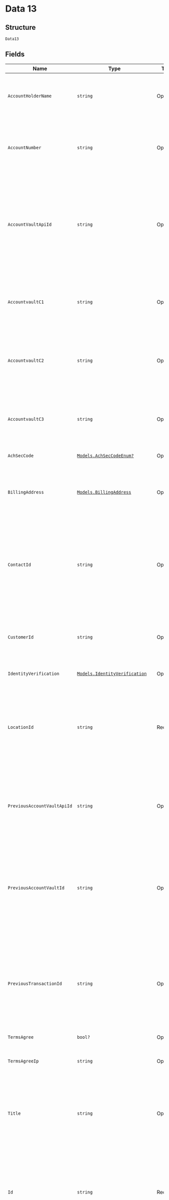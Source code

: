 
# Data 13

## Structure

`Data13`

## Fields

| Name | Type | Tags | Description |
|  --- | --- | --- | --- |
| `AccountHolderName` | `string` | Optional | Account holder name<br>**Constraints**: *Minimum Length*: `1`, *Maximum Length*: `32` |
| `AccountNumber` | `string` | Optional | Account number<br>**Constraints**: *Minimum Length*: `4`, *Maximum Length*: `19`, *Pattern*: `^[\d]+$` |
| `AccountVaultApiId` | `string` | Optional | This field can be used to correlate Account Vaults in our system to data within an outside software integration<br>**Constraints**: *Minimum Length*: `1`, *Maximum Length*: `36` |
| `AccountvaultC1` | `string` | Optional | Custom field 1 for API users to store custom data<br>**Constraints**: *Minimum Length*: `1`, *Maximum Length*: `128` |
| `AccountvaultC2` | `string` | Optional | Custom field 2 for API users to store custom data<br>**Constraints**: *Minimum Length*: `1`, *Maximum Length*: `128` |
| `AccountvaultC3` | `string` | Optional | Custom field 3 for API users to store custom data<br>**Constraints**: *Minimum Length*: `1`, *Maximum Length*: `128` |
| `AchSecCode` | [`Models.AchSecCodeEnum?`](../../doc/models/ach-sec-code-enum.md) | Optional | SEC code for the account |
| `BillingAddress` | [`Models.BillingAddress`](../../doc/models/billing-address.md) | Optional | The Street portion of the address associated with the Credit Card (CC) or Bank Account (ACH). |
| `ContactId` | `string` | Optional | Used to associate the Account Vault with a Contact.<br>**Constraints**: *Pattern*: `^(([0-9a-fA-F]{24})\|(([0-9a-fA-F]{8})-(([0-9a-fA-F]{4}\-){3})([0-9a-fA-F]{12})))$` |
| `CustomerId` | `string` | Optional | Used to store a customer identification number.<br>**Constraints**: *Minimum Length*: `1`, *Maximum Length*: `50` |
| `IdentityVerification` | [`Models.IdentityVerification`](../../doc/models/identity-verification.md) | Optional | Identity verification |
| `LocationId` | `string` | Required | A valid Location Id associated with the Contact for this Token<br>**Constraints**: *Pattern*: `^(([0-9a-fA-F]{24})\|(([0-9a-fA-F]{8})-(([0-9a-fA-F]{4}\-){3})([0-9a-fA-F]{12})))$` |
| `PreviousAccountVaultApiId` | `string` | Optional | Can be used to pull payment info from a previous account vault api id.<br>**Constraints**: *Maximum Length*: `64` |
| `PreviousAccountVaultId` | `string` | Optional | Can be used to pull payment info from a previous account vault.<br>**Constraints**: *Pattern*: `^(([0-9a-fA-F]{24})\|(([0-9a-fA-F]{8})-(([0-9a-fA-F]{4}\-){3})([0-9a-fA-F]{12})))$` |
| `PreviousTransactionId` | `string` | Optional | Can be used to pull payment info from a previous transaction.<br>**Constraints**: *Pattern*: `^(([0-9a-fA-F]{24})\|(([0-9a-fA-F]{8})-(([0-9a-fA-F]{4}\-){3})([0-9a-fA-F]{12})))$` |
| `TermsAgree` | `bool?` | Optional | Terms agreement. |
| `TermsAgreeIp` | `string` | Optional | The ip address of the client that agreed to terms. |
| `Title` | `string` | Optional | Used to describe the Token for easier identification within our UI.<br>**Constraints**: *Minimum Length*: `1`, *Maximum Length*: `16` |
| `Id` | `string` | Required | A unique, system-generated identifier for the Token.<br>**Constraints**: *Pattern*: `^(([0-9a-fA-F]{24})\|(([0-9a-fA-F]{8})-(([0-9a-fA-F]{4}\-){3})([0-9a-fA-F]{12})))$` |
| `AccountType` | `string` | Required | Account type<br>**Constraints**: *Minimum Length*: `1`, *Maximum Length*: `32` |
| `Active` | `bool?` | Optional | Register is Active |
| `CauSummaryStatusId` | [`Models.CauSummaryStatusIdEnum`](../../doc/models/cau-summary-status-id-enum.md) | Required | CAU Summary Status ID. |
| `CreatedTs` | `int` | Required | Created Time Stamp |
| `ESerialNumber` | `string` | Optional | E Serial Number<br>**Constraints**: *Maximum Length*: `36`, *Pattern*: `^[a-zA-Z0-9]*$` |
| `ETrackData` | `string` | Optional | E Track Data |
| `EFormat` | `string` | Optional | E Format |
| `EKeyedData` | `string` | Optional | E Keyed Data |
| `ExpiringInMonths` | `int?` | Optional | Determined by API based on card exp_date. |
| `FirstSix` | `string` | Required | The first six numbers of an account number.  System will generate a value for this field automatically.<br>**Constraints**: *Maximum Length*: `6` |
| `HasRecurring` | `bool` | Required | True indicates that this account vault is tied to a Recurring Payment |
| `LastFour` | `string` | Required | The last four numbers of an account number.  System will generate a value for this field automatically.<br>**Constraints**: *Maximum Length*: `4` |
| `ModifiedTs` | `int` | Required | Modified Time Stamp |
| `PaymentMethod` | [`Models.PaymentMethod2Enum`](../../doc/models/payment-method-2-enum.md) | Required | Must be provided as either 'cc' or 'ach'. |
| `Ticket` | `string` | Optional | A valid ticket that was created to store the token.<br>**Constraints**: *Maximum Length*: `36` |
| `TrackData` | `string` | Optional | Track Data from a magnetic card swipe.<br>**Constraints**: *Maximum Length*: `256` |

## Example (as JSON)

```json
{
  "location_id": "11e95f8ec39de8fbdb0a4f1a",
  "id": "11e95f8ec39de8fbdb0a4f1a",
  "account_type": "checking",
  "cau_summary_status_id": 1,
  "created_ts": 1422040992,
  "first_six": "700953",
  "has_recurring": false,
  "last_four": "3657",
  "modified_ts": 1422040992,
  "payment_method": "cc"
}
```


